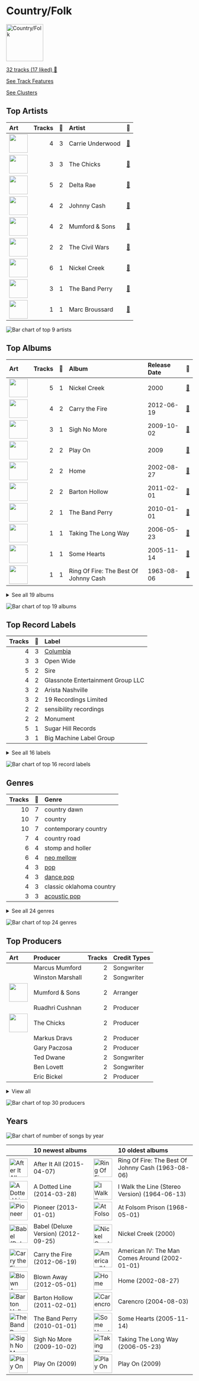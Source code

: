 # Country/Folk


<img src="https://mosaic.scdn.co/640/ab67616d0000b27324e1589fb3eab8ae8831f388ab67616d0000b2735726e327fd968a6fb5974350ab67616d0000b273724bd326692d222c5906b0b0ab67616d0000b273aa2ce07c8b78b4c96f604734" alt="Country/Folk" width="100" />

[32 tracks (17 liked) 🔗](https://open.spotify.com/playlist/6M7uIRzByJjX0q7wGcujJo)

[See Track Features](audio_features.md)

[See Clusters](clusters/overview.md)

## Top Artists

| Art | Tracks | 💚 | Artist | 🔗 |
|:---|---:|---:|:---|:---|
| <img src="https://i.scdn.co/image/ab6761610000e5ebc1c077c305eb4b2bcac25fd5" alt="" width="50" /> | 4 | 3 | Carrie Underwood | [🔗](https://open.spotify.com/artist/4xFUf1FHVy696Q1JQZMTRj) |
| <img src="https://i.scdn.co/image/ab6761610000e5eb43d9d87bba466538f5c40901" alt="" width="50" /> | 3 | 3 | The Chicks | [🔗](https://open.spotify.com/artist/25IG9fa7cbdmCIy3OnuH57) |
| <img src="https://i.scdn.co/image/ab6761610000e5eb16325c9bc0f975fe49370ff9" alt="" width="50" /> | 5 | 2 | Delta Rae | [🔗](https://open.spotify.com/artist/0iidQFemlPhkoHqFroz2my) |
| <img src="https://i.scdn.co/image/ab6761610000e5eb152cf48cf9541c7061570857" alt="" width="50" /> | 4 | 2 | Johnny Cash | [🔗](https://open.spotify.com/artist/6kACVPfCOnqzgfEF5ryl0x) |
| <img src="https://i.scdn.co/image/ab6761610000e5eb12268e4229226dd78dfebcd0" alt="" width="50" /> | 4 | 2 | Mumford & Sons | [🔗](https://open.spotify.com/artist/3gd8FJtBJtkRxdfbTu19U2) |
| <img src="https://i.scdn.co/image/ab6761610000e5eb0bae8ba82eaf7e63af515c9f" alt="" width="50" /> | 2 | 2 | The Civil Wars | [🔗](https://open.spotify.com/artist/6J7rw7NELJUCThPbAfyLIE) |
| <img src="https://i.scdn.co/image/ab6761610000e5ebfec9ac812e7db017a9cbdc98" alt="" width="50" /> | 6 | 1 | Nickel Creek | [🔗](https://open.spotify.com/artist/3bcLBxvaI7GsBzGp3WHnwQ) |
| <img src="https://i.scdn.co/image/ab6761610000e5eb173d4b457016fe0727a7e50d" alt="" width="50" /> | 3 | 1 | The Band Perry | [🔗](https://open.spotify.com/artist/75FnCoo4FBxH5K1Rrx0k5A) |
| <img src="https://i.scdn.co/image/ab6761610000e5ebc78a80d480018ec030aade25" alt="" width="50" /> | 1 | 1 | Marc Broussard | [🔗](https://open.spotify.com/artist/4cEwEednPwWCdYT7ZhROZe) |

![Bar chart of top 9 artists](../../images/playlists/country_folk/artists.png)



## Top Albums

| Art | Tracks | 💚 | Album | Release Date | 🔗 |
|:---|---:|---:|:---|:---|:---|
| <img src="https://i.scdn.co/image/ab67616d0000b2739ab215825eb77076b1b4b387" alt="" width="50" /> | 5 | 1 | Nickel Creek | 2000 | [🔗](https://open.spotify.com/album/5SGG7graQOU3OnK3cZZCNd) |
| <img src="https://i.scdn.co/image/ab67616d0000b27349aaf14f0936159764cd728a" alt="" width="50" /> | 4 | 2 | Carry the Fire | 2012-06-19 | [🔗](https://open.spotify.com/album/42NjSADnDs97o75bICIqs0) |
| <img src="https://i.scdn.co/image/ab67616d0000b2736d0a13a643d83342430c07da" alt="" width="50" /> | 3 | 1 | Sigh No More | 2009-10-02 | [🔗](https://open.spotify.com/album/6w5W6ZGTvDsppKUOiGMuMo) |
| <img src="https://i.scdn.co/image/ab67616d0000b27303668e3f13559554eca8ccc6" alt="" width="50" /> | 2 | 2 | Play On | 2009 | [🔗](https://open.spotify.com/album/3iLrVuA1k7onNmZTuUQH4u) |
| <img src="https://i.scdn.co/image/ab67616d0000b27389847614971c417b722c4d97" alt="" width="50" /> | 2 | 2 | Home | 2002-08-27 | [🔗](https://open.spotify.com/album/1zgQkZFMRqx1Lz9GVXghLt) |
| <img src="https://i.scdn.co/image/ab67616d0000b2737ebde0a5bb07f53a99c15224" alt="" width="50" /> | 2 | 2 | Barton Hollow | 2011-02-01 | [🔗](https://open.spotify.com/album/4uWgDFxGAp7XlVSHuVBv4E) |
| <img src="https://i.scdn.co/image/ab67616d0000b2735726e327fd968a6fb5974350" alt="" width="50" /> | 2 | 1 | The Band Perry | 2010-01-01 | [🔗](https://open.spotify.com/album/3dASAcs9QOsmoSLhHjEhCu) |
| <img src="https://i.scdn.co/image/ab67616d0000b27389ccaf21947f7929189654dc" alt="" width="50" /> | 1 | 1 | Taking The Long Way | 2006-05-23 | [🔗](https://open.spotify.com/album/2NeJdEWras0uSuzLPlJZk5) |
| <img src="https://i.scdn.co/image/ab67616d0000b273724bd326692d222c5906b0b0" alt="" width="50" /> | 1 | 1 | Some Hearts | 2005-11-14 | [🔗](https://open.spotify.com/album/0kys2jaKAiDPfNBd4z7LAg) |
| <img src="https://i.scdn.co/image/ab67616d0000b273dfe4bfe695c4192e547e72c7" alt="" width="50" /> | 1 | 1 | Ring Of Fire: The Best Of Johnny Cash | 1963-08-06 | [🔗](https://open.spotify.com/album/0ucV57dbnqmrGv9d60r6X2) |


<details>
<summary>See all 19 albums</summary>

| Art | Tracks | 💚 | Album | Release Date | 🔗 |
|:---|---:|---:|:---|:---|:---|
| <img src="https://i.scdn.co/image/ab67616d0000b2737cdb143bd2e9906d39c5eb04" alt="" width="50" /> | 1 | 1 | Carencro | 2004-08-03 | [🔗](https://open.spotify.com/album/15dP7BadtY55t9VvFlVrBA) |
| <img src="https://i.scdn.co/image/ab67616d0000b2736e2407383e952808a0602b0d" alt="" width="50" /> | 1 | 1 | Babel (Deluxe Version) | 2012-09-25 | [🔗](https://open.spotify.com/album/3FfuUD3Je9t9tQq80Zq41y) |
| <img src="https://i.scdn.co/image/ab67616d0000b2736f4f62da3d811b6501a69ffa" alt="" width="50" /> | 1 | 1 | American IV: The Man Comes Around | 2002-01-01 | [🔗](https://open.spotify.com/album/2BlL4Gv2DLPu8p58Wcmlm9) |
| <img src="https://i.scdn.co/image/ab67616d0000b273aa2ce07c8b78b4c96f604734" alt="" width="50" /> | 1 | 0 | Pioneer | 2013-01-01 | [🔗](https://open.spotify.com/album/4oXEoK7WVM1lNbmB59IrJ1) |
| <img src="https://i.scdn.co/image/ab67616d0000b2730cf212ffc3719550dfab899d" alt="" width="50" /> | 1 | 0 | I Walk the Line (Stereo Version) | 1964-06-13 | [🔗](https://open.spotify.com/album/1kd7QnBNMg5kygoclVuDqZ) |
| <img src="https://i.scdn.co/image/ab67616d0000b27324e1589fb3eab8ae8831f388" alt="" width="50" /> | 1 | 0 | Blown Away | 2012-05-01 | [🔗](https://open.spotify.com/album/7atJn49QvtOLiFxhQd2hp9) |
| <img src="https://i.scdn.co/image/ab67616d0000b2734a04593b7c149dc7b725683e" alt="" width="50" /> | 1 | 0 | At Folsom Prison | 1968-05-01 | [🔗](https://open.spotify.com/album/4TJIdlY9hGSSTO1kUs1neh) |
| <img src="https://i.scdn.co/image/ab67616d0000b273672d3c160471692595698564" alt="" width="50" /> | 1 | 0 | After It All | 2015-04-07 | [🔗](https://open.spotify.com/album/0HvAm2vysVverWiodCEhON) |
| <img src="https://i.scdn.co/image/ab67616d0000b273d85e555df0cf325f560b91cb" alt="" width="50" /> | 1 | 0 | A Dotted Line | 2014-03-28 | [🔗](https://open.spotify.com/album/3ujidZyCiCruwocS0bDmt2) |

</details>


![Bar chart of top 19 albums](../../images/playlists/country_folk/albums.png)

## Top Record Labels

| Tracks | 💚 | Label |
|---:|---:|:---|
| 4 | 3 | [Columbia](../../labels/columbia/overview.md) |
| 3 | 3 | Open Wide |
| 5 | 2 | Sire |
| 4 | 2 | Glassnote Entertainment Group LLC |
| 3 | 2 | Arista Nashville |
| 3 | 2 | 19 Recordings Limited |
| 2 | 2 | sensibility recordings |
| 2 | 2 | Monument |
| 5 | 1 | Sugar Hill Records |
| 3 | 1 | Big Machine Label Group |


<details>
<summary>See all 16 labels</summary>

| Tracks | 💚 | Label |
|---:|---:|:---|
| 2 | 1 | Columbia Nashville Legacy |
| 1 | 1 | [Island Records](../../labels/island_records/overview.md) |
| 1 | 1 | Arista |
| 1 | 1 | American Recordings Catalog P&D |
| 1 | 0 | Nonesuch |
| 1 | 0 | [Legacy](../../labels/legacy/overview.md) |

</details>


![Bar chart of top 16 record labels](../../images/playlists/country_folk/labels.png)

## Genres

| Tracks | 💚 | Genre |
|---:|---:|:---|
| 10 | 7 | country dawn |
| 10 | 7 | country |
| 10 | 7 | contemporary country |
| 7 | 4 | country road |
| 6 | 4 | stomp and holler |
| 6 | 4 | [neo mellow](../../genres/neo_mellow/overview.md) |
| 4 | 3 | [pop](../../genres/pop/overview.md) |
| 4 | 3 | [dance pop](../../genres/dance_pop/overview.md) |
| 4 | 3 | classic oklahoma country |
| 3 | 3 | [acoustic pop](../../genres/acoustic_pop/overview.md) |


<details>
<summary>See all 24 genres</summary>

| Tracks | 💚 | Genre |
|---:|---:|:---|
| 5 | 2 | folk-pop |
| 4 | 2 | uk americana |
| 4 | 2 | [rock](../../genres/rock/overview.md) |
| 4 | 2 | outlaw country |
| 4 | 2 | [modern rock](../../genres/modern_rock/overview.md) |
| 4 | 2 | modern folk rock |
| 4 | 2 | arkansas country |
| 2 | 2 | new americana |
| 2 | 2 | indie folk |
| 6 | 1 | progressive bluegrass |
| 6 | 1 | mandolin |
| 6 | 1 | instrumental bluegrass |
| 6 | 1 | bluegrass |
| 1 | 1 | lafayette indie |

</details>


![Bar chart of top 24 genres](../../images/playlists/country_folk/genres.png)

## Top Producers

| Art | Producer | Tracks | Credit Types |
|:---|:---|---:|:---|
| | Marcus Mumford | 2 | Songwriter |
| | Winston Marshall | 2 | Songwriter |
| <img src="https://i.scdn.co/image/ab6761610000e5eb12268e4229226dd78dfebcd0" alt="" width="50" /> | Mumford & Sons | 2 | Arranger |
| | Ruadhri Cushnan | 2 | Producer |
| <img src="https://i.scdn.co/image/ab6761610000e5eb43d9d87bba466538f5c40901" alt="" width="50" /> | The Chicks | 2 | Producer |
| | Markus Dravs | 2 | Producer |
| | Gary Paczosa | 2 | Producer |
| | Ted Dwane | 2 | Songwriter |
| | Ben Lovett | 2 | Songwriter |
| | Eric Bickel | 2 | Producer |


<details>
<summary>View all</summary>

| Art | Producer | Tracks | Credit Types |
|:---|:---|---:|:---|
| | Lloyd Maines | 2 | Producer |
| | Rick Rubin | 2 | Producer |
| | Josh Kear | 1 | Songwriter |
| | Dan Wilson | 1 | Lyricist, Songwriter |
| | David Ferguson | 1 | Producer |
| | Bruce Robison | 1 | Lyricist, Songwriter |
| | Stevie Nicks | 1 | Lyricist, Songwriter |
| | Brett James | 1 | Songwriter |
| | David Campbell | 1 | Arranger |
| | Trent Reznor | 1 | Lyricist, Songwriter |
| | Robin Baynton | 1 | Producer |
| | Adam McKenzie | 1 | Songwriter |
| | Chris Thile | 1 | Songwriter |
| | Chris Tompkins | 1 | Songwriter |
| | Emily Robison | 1 | Lyricist, Songwriter |
| | Joe Zook | 1 | Producer |
| | Jim Scott | 1 | Producer |
| | Shannon Sanders | 1 | Producer |
| | Don Law | 1 | Producer |
| | Chris Testa | 1 | Producer |
| | Drew Ramsey | 1 | Producer |
| | Martie Maguire | 1 | Arranger, Lyricist, Songwriter |
| | Greg Fidelman | 1 | Producer |
| | Mark Bright | 1 | Producer |
| | John Carter Cash | 1 | Producer |
| | Richard Dodd | 1 | Producer |
| | John Silva | 1 | Producer |
| | Frank Jones | 1 | Producer |
| | Natalie Maines | 1 | Lyricist, Songwriter |
| | June Carter Cash | 1 | Songwriter |
| | François Chevallier (Chevallier, François) | 1 | Producer |
| | Marshall Altman | 1 | Arranger, Producer |
| | Mike Elizondo | 1 | Songwriter |
| <img src="https://i.scdn.co/image/ab6761610000e5ebc1c077c305eb4b2bcac25fd5" alt="" width="50" /> | Carrie Underwood | 1 | Songwriter |
| | Paul Worley | 1 | Producer |
| | Merle Kilgore | 1 | Songwriter |

</details>


![Bar chart of top 30 producers](../../images/playlists/country_folk/producers.png)
## Years



![Bar chart of number of songs by year](../../images/playlists/country_folk/years.png)

| ​ | 10 newest albums | ​​ | 10 oldest albums |
|:---|:---|:---|:---|
| <img src="https://i.scdn.co/image/ab67616d0000b273672d3c160471692595698564" alt="After It All" width="50" /> | After It All (2015-04-07) | <img src="https://i.scdn.co/image/ab67616d0000b273dfe4bfe695c4192e547e72c7" alt="Ring Of Fire: The Best Of Johnny Cash" width="50" /> | Ring Of Fire: The Best Of Johnny Cash (1963-08-06) |
| <img src="https://i.scdn.co/image/ab67616d0000b273d85e555df0cf325f560b91cb" alt="A Dotted Line" width="50" /> | A Dotted Line (2014-03-28) | <img src="https://i.scdn.co/image/ab67616d0000b2730cf212ffc3719550dfab899d" alt="I Walk the Line (Stereo Version)" width="50" /> | I Walk the Line (Stereo Version) (1964-06-13) |
| <img src="https://i.scdn.co/image/ab67616d0000b273aa2ce07c8b78b4c96f604734" alt="Pioneer" width="50" /> | Pioneer (2013-01-01) | <img src="https://i.scdn.co/image/ab67616d0000b2734a04593b7c149dc7b725683e" alt="At Folsom Prison" width="50" /> | At Folsom Prison (1968-05-01) |
| <img src="https://i.scdn.co/image/ab67616d0000b2736e2407383e952808a0602b0d" alt="Babel (Deluxe Version)" width="50" /> | Babel (Deluxe Version) (2012-09-25) | <img src="https://i.scdn.co/image/ab67616d0000b2739ab215825eb77076b1b4b387" alt="Nickel Creek" width="50" /> | Nickel Creek (2000) |
| <img src="https://i.scdn.co/image/ab67616d0000b27349aaf14f0936159764cd728a" alt="Carry the Fire" width="50" /> | Carry the Fire (2012-06-19) | <img src="https://i.scdn.co/image/ab67616d0000b2736f4f62da3d811b6501a69ffa" alt="American IV: The Man Comes Around" width="50" /> | American IV: The Man Comes Around (2002-01-01) |
| <img src="https://i.scdn.co/image/ab67616d0000b27324e1589fb3eab8ae8831f388" alt="Blown Away" width="50" /> | Blown Away (2012-05-01) | <img src="https://i.scdn.co/image/ab67616d0000b27389847614971c417b722c4d97" alt="Home" width="50" /> | Home (2002-08-27) |
| <img src="https://i.scdn.co/image/ab67616d0000b2737ebde0a5bb07f53a99c15224" alt="Barton Hollow" width="50" /> | Barton Hollow (2011-02-01) | <img src="https://i.scdn.co/image/ab67616d0000b2737cdb143bd2e9906d39c5eb04" alt="Carencro" width="50" /> | Carencro (2004-08-03) |
| <img src="https://i.scdn.co/image/ab67616d0000b2735726e327fd968a6fb5974350" alt="The Band Perry" width="50" /> | The Band Perry (2010-01-01) | <img src="https://i.scdn.co/image/ab67616d0000b273724bd326692d222c5906b0b0" alt="Some Hearts" width="50" /> | Some Hearts (2005-11-14) |
| <img src="https://i.scdn.co/image/ab67616d0000b2736d0a13a643d83342430c07da" alt="Sigh No More" width="50" /> | Sigh No More (2009-10-02) | <img src="https://i.scdn.co/image/ab67616d0000b27389ccaf21947f7929189654dc" alt="Taking The Long Way" width="50" /> | Taking The Long Way (2006-05-23) |
| <img src="https://i.scdn.co/image/ab67616d0000b27303668e3f13559554eca8ccc6" alt="Play On" width="50" /> | Play On (2009) | <img src="https://i.scdn.co/image/ab67616d0000b27303668e3f13559554eca8ccc6" alt="Play On" width="50" /> | Play On (2009) |